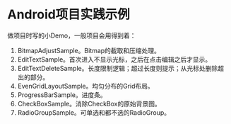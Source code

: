 # Android项目实践示例

做项目时写的小Demo，一般项目会用得到着：

1. BitmapAdjustSample。Bitmap的截取和压缩处理。
2. EditTextSample。首次进入不显示光标，之后在点击编辑之后才显示。
3. EditTextDeleteSample。长度限制逻辑；超过长度则提示；从光标处删除超出的部分。
4. EvenGridLayoutSample。均匀分布的Grid布局。
5. ProgressBarSample。进度条。
6. CheckBoxSample。消除CheckBox的原始背景图。
7. RadioGroupSample。可单选和都不选的RadioGroup。